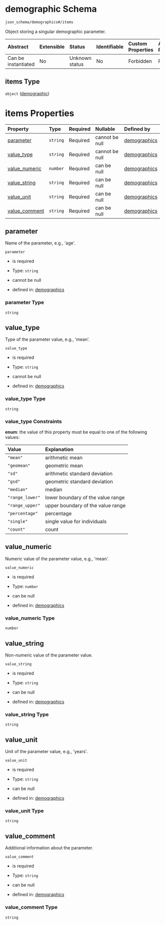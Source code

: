 # demographic Schema

```txt
json_schema/demographics#/items
```

Object storing a singular demographic parameter.

| Abstract            | Extensible | Status         | Identifiable | Custom Properties | Additional Properties | Access Restrictions | Defined In                                                                           |
| :------------------ | :--------- | :------------- | :----------- | :---------------- | :-------------------- | :------------------ | :----------------------------------------------------------------------------------- |
| Can be instantiated | No         | Unknown status | No           | Forbidden         | Forbidden             | none                | [demographics.schema.json\*](../out/demographics.schema.json "open original schema") |

## items Type

`object` ([demographic](demographics-demographic.md))

# items Properties

| Property                         | Type     | Required | Nullable       | Defined by                                                                                                                      |
| :------------------------------- | :------- | :------- | :------------- | :------------------------------------------------------------------------------------------------------------------------------ |
| [parameter](#parameter)          | `string` | Required | cannot be null | [demographics](demographics-demographic-properties-parameter.md "json_schema/demographics#/items/properties/parameter")         |
| [value\_type](#value_type)       | `string` | Required | cannot be null | [demographics](demographics-demographic-properties-value_type.md "json_schema/demographics#/items/properties/value_type")       |
| [value\_numeric](#value_numeric) | `number` | Required | can be null    | [demographics](demographics-demographic-properties-value_numeric.md "json_schema/demographics#/items/properties/value_numeric") |
| [value\_string](#value_string)   | `string` | Required | can be null    | [demographics](demographics-demographic-properties-value_string.md "json_schema/demographics#/items/properties/value_string")   |
| [value\_unit](#value_unit)       | `string` | Required | can be null    | [demographics](demographics-demographic-properties-value_unit.md "json_schema/demographics#/items/properties/value_unit")       |
| [value\_comment](#value_comment) | `string` | Required | can be null    | [demographics](demographics-demographic-properties-value_comment.md "json_schema/demographics#/items/properties/value_comment") |

## parameter

Name of the parameter, e.g., 'age'.

`parameter`

*   is required

*   Type: `string`

*   cannot be null

*   defined in: [demographics](demographics-demographic-properties-parameter.md "json_schema/demographics#/items/properties/parameter")

### parameter Type

`string`

## value\_type

Type of the parameter value, e.g., 'mean'.

`value_type`

*   is required

*   Type: `string`

*   cannot be null

*   defined in: [demographics](demographics-demographic-properties-value_type.md "json_schema/demographics#/items/properties/value_type")

### value\_type Type

`string`

### value\_type Constraints

**enum**: the value of this property must be equal to one of the following values:

| Value           | Explanation                       |
| :-------------- | :-------------------------------- |
| `"mean"`        | arithmetic mean                   |
| `"geomean"`     | geometric mean                    |
| `"sd"`          | arithmetic standard deviation     |
| `"gsd"`         | geometric standard deviation      |
| `"median"`      | median                            |
| `"range_lower"` | lower boundary of the value range |
| `"range_upper"` | upper boundary of the value range |
| `"percentage"`  | percentage                        |
| `"single"`      | single value for individuals      |
| `"count"`       | count                             |

## value\_numeric

Numeric value of the parameter value, e.g., 'mean'.

`value_numeric`

*   is required

*   Type: `number`

*   can be null

*   defined in: [demographics](demographics-demographic-properties-value_numeric.md "json_schema/demographics#/items/properties/value_numeric")

### value\_numeric Type

`number`

## value\_string

Non-numeric value of the parameter value.

`value_string`

*   is required

*   Type: `string`

*   can be null

*   defined in: [demographics](demographics-demographic-properties-value_string.md "json_schema/demographics#/items/properties/value_string")

### value\_string Type

`string`

## value\_unit

Unit of the parameter value, e.g., 'years'.

`value_unit`

*   is required

*   Type: `string`

*   can be null

*   defined in: [demographics](demographics-demographic-properties-value_unit.md "json_schema/demographics#/items/properties/value_unit")

### value\_unit Type

`string`

## value\_comment

Additional information about the parameter.

`value_comment`

*   is required

*   Type: `string`

*   can be null

*   defined in: [demographics](demographics-demographic-properties-value_comment.md "json_schema/demographics#/items/properties/value_comment")

### value\_comment Type

`string`
